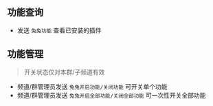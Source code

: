 ## 功能查询

- 发送 `兔兔功能` 查看已安装的插件

## 功能管理

> 开关状态仅对本群/子频道有效

- 频道/群管理员发送 `兔兔开启功能/关闭功能` 可开关单个功能
- 频道/群管理员发送 `兔兔开启全部功能/关闭全部功能` 可一次性开关全部功能

